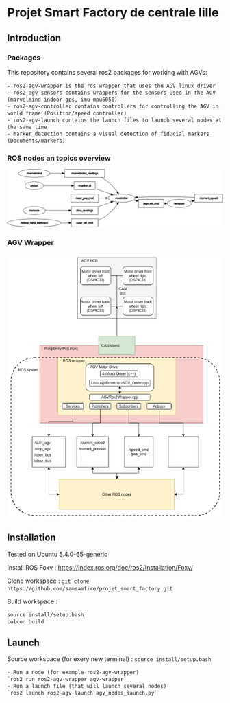 # Projet Smart Factory de centrale lille



## Introduction
### Packages
This repository contains several ros2 packages for working with AGVs:

	- ros2-agv-wrapper is the ros wrapper that uses the AGV linux driver
	- ros2-agv-sensors contains wrappers for the sensors used in the AGV (marvelmind indoor gps, imu mpu6050)
	- ros2-agv-controller contains controllers for controlling the AGV in world frame (Position/speed controller)
	- ros2-agv-launch contains the launch files to launch several nodes at the same time
	- marker_detection contains a visual detection of fiducial markers (Documents/markers)


### ROS nodes an topics overview
![Alt text](Documents/rosgraph.png?raw=true "ROS functional overview")


### AGV Wrapper
![Alt text](Documents/AGV.png?raw=true "AGV description")

## Installation
Tested on Ubuntu 5.4.0-65-generic

Install ROS Foxy :
https://index.ros.org/doc/ros2/Installation/Foxy/

Clone workspace :
`git clone https://github.com/samsamfire/projet_smart_factory.git`

Build workspace :
```
source install/setup.bash
colcon build
```


## Launch
Source workspace (for exery new terminal) :
`source install/setup.bash`

	- Run a node (for example ros2-agv-wrapper)
	`ros2 run ros2-agv-wrapper agv-wrapper`
	- Run a launch file (that will launch several nodes)
	`ros2 launch ros2-agv-launch agv_nodes_launch.py`
